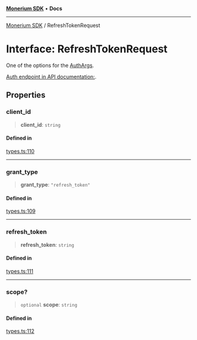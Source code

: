 [**Monerium SDK**](../README.md) • **Docs**

---

[Monerium SDK](../README.md) / RefreshTokenRequest

# Interface: RefreshTokenRequest

One of the options for the [AuthArgs](../type-aliases/AuthArgs.md).

[Auth endpoint in API documentation:](https://monerium.dev/api-docs#operation/auth).

## Properties

### client_id

> **client_id**: `string`

#### Defined in

[types.ts:110](https://github.com/monerium/js-monorepo/blob/daf0515eb0b1bfcdd9bd49ef605447668fdb0f6a/packages/sdk/src/types.ts#L110)

---

### grant_type

> **grant_type**: `"refresh_token"`

#### Defined in

[types.ts:109](https://github.com/monerium/js-monorepo/blob/daf0515eb0b1bfcdd9bd49ef605447668fdb0f6a/packages/sdk/src/types.ts#L109)

---

### refresh_token

> **refresh_token**: `string`

#### Defined in

[types.ts:111](https://github.com/monerium/js-monorepo/blob/daf0515eb0b1bfcdd9bd49ef605447668fdb0f6a/packages/sdk/src/types.ts#L111)

---

### scope?

> `optional` **scope**: `string`

#### Defined in

[types.ts:112](https://github.com/monerium/js-monorepo/blob/daf0515eb0b1bfcdd9bd49ef605447668fdb0f6a/packages/sdk/src/types.ts#L112)
